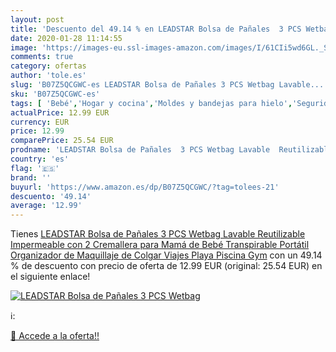 ```yaml
---
layout: post
title: 'Descuento del 49.14 % en LEADSTAR Bolsa de Pañales  3 PCS Wetbag '
date: 2020-01-28 11:14:55
image: 'https://images-eu.ssl-images-amazon.com/images/I/61CIi5wd6GL._SL400_.jpg'
comments: true
category: ofertas
author: 'tole.es'
slug: 'B07Z5QCGWC-es LEADSTAR Bolsa de Pañales 3 PCS Wetbag Lavable...'
sku: 'B07Z5QCGWC-es'
tags: [ 'Bebé','Hogar y cocina','Moldes y bandejas para hielo','Seguridad','Utensilios de bar','Utensilios de cocina','Vigilabebés','bebé','pañales', ]
actualPrice: 12.99 EUR
currency: EUR
price: 12.99
comparePrice: 25.54 EUR
prodname: 'LEADSTAR Bolsa de Pañales  3 PCS Wetbag Lavable  Reutilizable Impermeable con 2 Cremallera para Mamá de Bebé  Transpirable Portátil Organizador de Maquillaje de Colgar Viajes Playa Piscina Gym'
country: 'es'
flag: '🇪🇸'
brand: ''
buyurl: 'https://www.amazon.es/dp/B07Z5QCGWC/?tag=tolees-21'
descuento: '49.14'
average: '12.99'
---
```


Tienes [LEADSTAR Bolsa de Pañales  3 PCS Wetbag Lavable  Reutilizable Impermeable con 2 Cremallera para Mamá de Bebé  Transpirable Portátil Organizador de Maquillaje de Colgar Viajes Playa Piscina Gym](https://www.amazon.es/dp/B07Z5QCGWC/?tag=tolees-21) con un 49.14 % de descuento con precio de oferta de 12.99 EUR (original: 25.54 EUR) en el siguiente enlace!

[![LEADSTAR Bolsa de Pañales  3 PCS Wetbag ](https://images-eu.ssl-images-amazon.com/images/I/61CIi5wd6GL._SL400_.jpg)](https://www.amazon.es/dp/B07Z5QCGWC/?tag=tolees-21)

ℹ️:


[🛒 Accede a la oferta!!](https://www.amazon.es/dp/B07Z5QCGWC/?tag=tolees-21)
